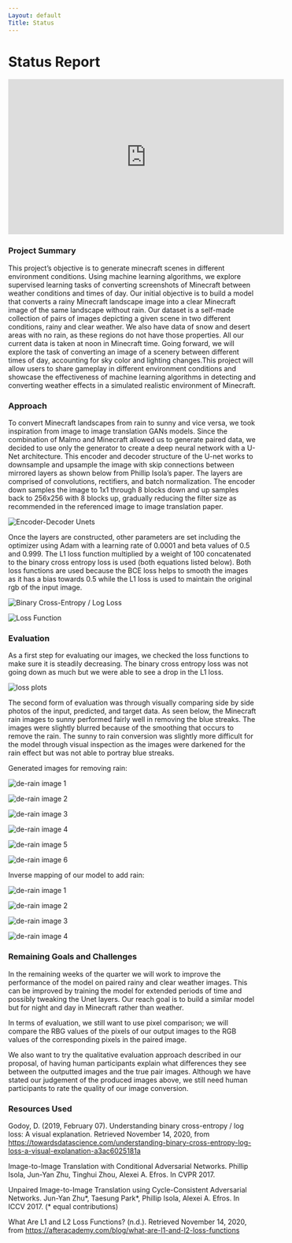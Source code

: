 ```yaml
---
Layout: default
Title: Status
---
```


# Status Report

<iframe width="560" height="315" src="https://www.youtube.com/embed/GK7XkF3Pivk" frameborder="0" allow="accelerometer; autoplay; clipboard-write; encrypted-media; gyroscope; picture-in-picture" allowfullscreen></iframe>

### Project Summary

This project’s objective is to generate minecraft scenes in different environment conditions. Using machine learning algorithms, we explore supervised learning tasks of converting screenshots of Minecraft between weather conditions and times of day. Our initial objective is to build a model that converts a rainy Minecraft landscape image into a clear Minecraft image of the same landscape without rain. Our dataset is a self-made collection of pairs of images depicting a given scene in two different conditions, rainy and clear weather. We also have data of snow and desert areas with no rain, as these regions do not have those properties. All our current data is taken at noon in Minecraft time. Going forward, we will explore the task of converting an image of a scenery between different times of day, accounting for sky color and lighting changes.This project will allow users to share gameplay in different environment conditions and showcase the effectiveness of machine learning algorithms in detecting and converting weather effects in a simulated realistic environment of Minecraft.

### Approach

To convert Minecraft landscapes from rain to sunny and vice versa, we took inspiration from image to image translation GANs models. Since the combination of Malmo and Minecraft allowed us to generate paired data, we decided to use only the generator to create a deep neural network with a U-Net architecture. This encoder and decoder structure of the U-net works to downsample and upsample the image with skip connections between mirrored layers as shown below from Phillip Isola’s paper. The layers are comprised of convolutions, rectifiers, and batch normalization. The encoder down samples the image to 1x1 through 8 blocks down and up samples back to 256x256 with 8 blocks up, gradually reducing the filter size as recommended in the referenced image to image translation paper.

![Encoder-Decoder Unets](/images/unets.png)

Once the layers are constructed, other parameters are set including the optimizer using Adam with a learning rate of 0.0001 and beta values of 0.5 and 0.999. The L1 loss function multiplied by a weight of 100 concatenated to the binary cross entropy loss is used (both equations listed below). Both loss functions are used because the BCE loss helps to smooth the images as it has a bias towards 0.5 while the L1 loss is used to maintain the original rgb of the input image.

![Binary Cross-Entropy / Log Loss](/images/log-loss.png)

![Loss Function](/images/l1-loss-function.png)

### Evaluation

As a first step for evaluating our images, we checked the loss functions to make sure it is steadily decreasing. The binary cross entropy loss was not going down as much but we were able to see a drop in the L1 loss.

![loss plots](/images/lossPlots_10_10.png)

The second form of evaluation was through visually comparing side by side photos of the input, predicted, and target data. As seen below, the Minecraft rain images to sunny performed fairly well in removing the blue streaks. The images were slightly blurred because of the smoothing that occurs to remove the rain. The sunny to rain conversion was slightly more difficult for the model through visual inspection as the images were darkened for the rain effect but was not able to portray blue streaks.

Generated images for removing rain: 

![de-rain image 1](/images/derain1.png)

![de-rain image 2](/images/derain2.png)

![de-rain image 3](/images/derain4.png)

![de-rain image 4](/images/derain5.png)

![de-rain image 5](/images/derain6.png)

![de-rain image 6](/images/derain7.png)

Inverse mapping of our model to add rain: 

![de-rain image 1](/images/rain1.png)

![de-rain image 2](/images/rain2.png)

![de-rain image 3](/images/rain3.png)

![de-rain image 4](/images/rain4.png)

### Remaining Goals and Challenges

In the remaining weeks of the quarter we will work to improve the performance of the model on paired rainy and clear weather images. This can be improved by training the model for extended periods of time and possibly tweaking the Unet layers. Our reach goal is to build a similar model but for night and day in Minecraft rather than weather.

In terms of evaluation, we still want to use pixel comparison; we will compare the RBG values of the pixels of our output images to the RGB values of the corresponding pixels in the paired image. 

We also want to try the qualitative evaluation approach described in our proposal, of having human participants explain what differences they see between the outputted images and the true pair images. Although we have stated our judgement of the produced images above, we still need human participants to rate the quality of our image conversion.


### Resources Used

Godoy, D. (2019, February 07). Understanding binary cross-entropy / log loss: A visual explanation. Retrieved November 14, 2020, from https://towardsdatascience.com/understanding-binary-cross-entropy-log-loss-a-visual-explanation-a3ac6025181a

Image-to-Image Translation with Conditional Adversarial Networks.
Phillip Isola, Jun-Yan Zhu, Tinghui Zhou, Alexei A. Efros. In CVPR 2017.

Unpaired Image-to-Image Translation using Cycle-Consistent Adversarial Networks.
Jun-Yan Zhu*, Taesung Park*, Phillip Isola, Alexei A. Efros. In ICCV 2017. (* equal contributions)

What Are L1 and L2 Loss Functions? (n.d.). Retrieved November 14, 2020, from https://afteracademy.com/blog/what-are-l1-and-l2-loss-functions
